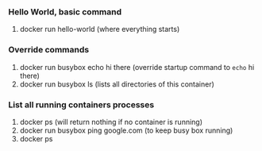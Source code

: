 ### Hello World, basic command

1. docker run hello-world (where everything starts)

### Override commands

1. docker run busybox echo hi there (override startup command to `echo` hi there)
2. docker run busybox ls (lists all directories of this container)

### List all running containers processes

1. docker ps (will return nothing if no container is running)
2. docker run busybox ping google.com (to keep busy box running)
3. docker ps

